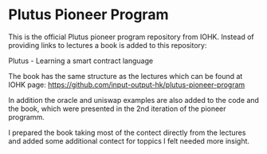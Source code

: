 # Plutus Pioneer Program

This is the official Plutus pioneer program repository from IOHK.
Instead of providing links to lectures a book is added to this repository:

Plutus - Learning a smart contract language

The book has the same structure as the lectures which can be found at IOHK page:
https://github.com/input-output-hk/plutus-pioneer-program

In addition the oracle and uniswap examples are also added to the code and the
book, which were presented in the 2nd iteration of the pioneer programm.

I prepared the book taking most of the contect directly from the lectures and
added some additional contect for toppics I felt needed more insight.
